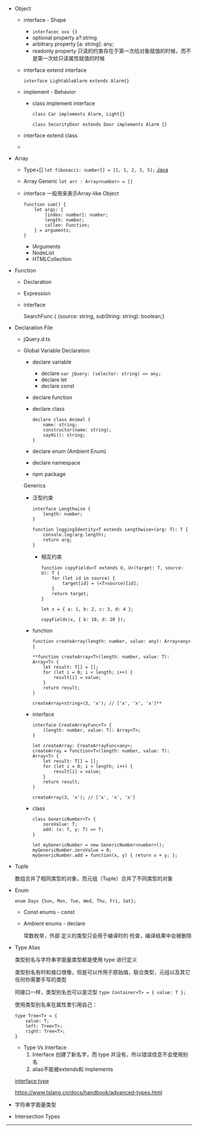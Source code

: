 - Object

  - interface - Shape

    - `interfacec xxx {}`
    - optional property a?:string
    - arbitrary property [a: string]: any;
    - readonly property 只读的约束存在于第一次给对象赋值的时候，而不是第一次给只读属性赋值的时候

  - interface extend interface

    `interface LightableAlarm extends Alarm{}`

  - implement - Behavior

    - class implement interface

      `class Car implements Alarm, Light{}`

      `class SecurityDoor extends Door implements Alarm {}`

  - interface extend class

  - 

- Array

  - Type+[] `let fibonacci: number[] = [1, 1, 2, 3, 5];` [Java](https://mubu.com/doc1JqsMdnHQPi)

  - Array Generic `let arr : Array<number> = []`

  - interface 一般用来表示Array-like Object

    ```tsx
    function sum() {
        let args: {
            [index: number]: number;
            length: number;
            callee: Function;
        } = arguments;
    }
    ```

    - IArguments
    - NodeList
    - HTMLCollection

- Function

  - Declaration

  - Expression

  - interface

    SearchFunc { (source: string, subString: string): boolean;}

- Declaration File

  - jQuery.d.ts

  - Global Variable Declaration

    - declare variable

      - declare `var jQuery: (selector: string) => any;`
      - declare let
      - declare const

    - declare function

    - declare class

      ```tsx
      declare class Animal {
          name: string;
          constructor(name: string);
          sayHi(): string;
      }
      ```

    - declare enum (Ambient Enum)

    - declare namespace

    - npm package

    Generics

    - 泛型约束

      ```tsx
      interface Lengthwise {
          length: number;
      }
      
      function loggingIdentity<T extends Lengthwise>(arg: T): T {
          console.log(arg.length);
          return arg;
      }
      ```

      - 相互约束

        ```tsx
        function copyFields<T extends U, U>(target: T, source: U): T {
            for (let id in source) {
                target[id] = (<T>source)[id];
            }
            return target;
        }
        
        let x = { a: 1, b: 2, c: 3, d: 4 };
        
        copyFields(x, { b: 10, d: 20 });
        ```

    - function

      `function createArray(length: number, value: any): Array<any> {`

      ```tsx
      **function createArray<T>(length: number, value: T): Array<T> {
          let result: T[] = [];
          for (let i = 0; i < length; i++) {
              result[i] = value;
          }
          return result;
      }
      
      createArray<string>(3, 'x'); // ['x', 'x', 'x']**
      ```

    - interface

      ```tsx
      interface CreateArrayFunc<T> {
          (length: number, value: T): Array<T>;
      }
      
      let createArray: CreateArrayFunc<any>;
      createArray = function<T>(length: number, value: T): Array<T> {
          let result: T[] = [];
          for (let i = 0; i < length; i++) {
              result[i] = value;
          }
          return result;
      }
      
      createArray(3, 'x'); // ['x', 'x', 'x']
      ```

    - class

      ```tsx
      class GenericNumber<T> {
          zeroValue: T;
          add: (x: T, y: T) => T;
      }
      
      let myGenericNumber = new GenericNumber<number>();
      myGenericNumber.zeroValue = 0;
      myGenericNumber.add = function(x, y) { return x + y; };
      ```

- Tuple

  数组合并了相同类型的对象，而元组（Tuple）合并了不同类型的对象

- Enum

  `enum Days {Sun, Mon, Tue, Wed, Thu, Fri, Sat};`

  - Const enums - const

  - Ambient enums - declare

    常数枚举，外部 定义的类型只会用于编译时的 检查，编译结果中会被删除

- Type Alias

  类型别名与字符串字面量类型都是使用 type 进行定义

  类型别名有时和接口很像，但是可以作用于原始值，联合类型，元组以及其它任何你需要手写的类型

  同接口一样，类型别名也可以是泛型 `type Container<T> = { value: T };`

  使用类型别名来在属性里引用自己：

  ```tsx
  type Tree<T> = {
      value: T;
      left: Tree<T>;
      right: Tree<T>;
  }
  ```

  - Type Vs Interface
    1. Interface 创建了新名字，而 type 并没有，所以错误信息不会使用别名
    2. alias不能被extends和 implements

  [interface type  ](https://www.notion.so/interface-type-503e3a8d089b4209921302594fd616f4)

  https://www.tslang.cn/docs/handbook/advanced-types.html

- 字符串字面量类型

- Intersection Types

------

